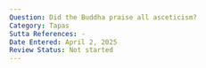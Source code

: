 ```yaml
---
Question: Did the Buddha praise all asceticism?
Category: Tapas
Sutta References: -
Date Entered: April 2, 2025
Review Status: Not started
---
```


